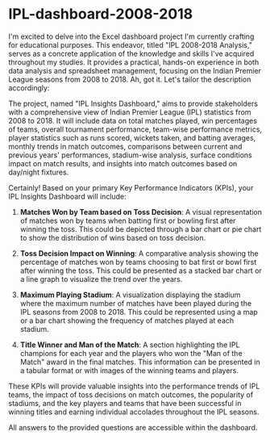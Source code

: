 # IPL-dashboard-2008-2018
I'm excited to delve into the Excel dashboard project I'm currently crafting for educational purposes. This endeavor, titled "IPL 2008-2018 Analysis," serves as a concrete application of the knowledge and skills I've acquired throughout my studies. It provides a practical, hands-on experience in both data analysis and spreadsheet management, focusing on the Indian Premier League seasons from 2008 to 2018.
Ah, got it. Let's tailor the description accordingly:

The project, named "IPL Insights Dashboard," aims to provide stakeholders with a comprehensive view of Indian Premier League (IPL) statistics from 2008 to 2018. It will include data on total matches played, win percentages of teams, overall tournament performance, team-wise performance metrics, player statistics such as runs scored, wickets taken, and batting averages, monthly trends in match outcomes, comparisons between current and previous years' performances, stadium-wise analysis, surface conditions impact on match results, and insights into match outcomes based on day/night fixtures.

Certainly! Based on your primary Key Performance Indicators (KPIs), your IPL Insights Dashboard will include:

1. **Matches Won by Team based on Toss Decision**: A visual representation of matches won by teams when batting first or bowling first after winning the toss. This could be depicted through a bar chart or pie chart to show the distribution of wins based on toss decision.

2. **Toss Decision Impact on Winning**: A comparative analysis showing the percentage of matches won by teams choosing to bat first or bowl first after winning the toss. This could be presented as a stacked bar chart or a line graph to visualize the trend over the years.

3. **Maximum Playing Stadium**: A visualization displaying the stadium where the maximum number of matches have been played during the IPL seasons from 2008 to 2018. This could be represented using a map or a bar chart showing the frequency of matches played at each stadium.

4. **Title Winner and Man of the Match**: A section highlighting the IPL champions for each year and the players who won the "Man of the Match" award in the final matches. This information can be presented in a tabular format or with images of the winning teams and players.

These KPIs will provide valuable insights into the performance trends of IPL teams, the impact of toss decisions on match outcomes, the popularity of stadiums, and the key players and teams that have been successful in winning titles and earning individual accolades throughout the IPL seasons.


All answers to the provided questions are accessible within the dashboard.
